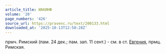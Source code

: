 ```yaml
---
article_title: ИАКИНФ
volume: '20'
page_numbers: '426'
source_url: https://pravenc.ru/text/200133.html
downloaded_at: '2025-10-13T12:50:28Z'
---
```


прмч. Римский (пам. 24 дек.; пам. зап. 11 сент.) - см. в ст. [Евгения](https://pravenc.ru/text/Евгений.html), прмц. Римская.
